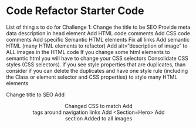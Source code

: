 # Code Refactor Starter Code
List of thing s to do for Challenge 1:
Change the title to be SEO
Provide meta data description in head element
Add HTML code comments
Add CSS code comments
Add specific Semantic HTML elements
Fix all links
Add semantic HTML (many HTML elements to refactor)
Add alt=“description of image” to ALL images in the HTML code
If you change some html elements to semantic html you will have to change your CSS selectors
Consolidate CSS styles (CSS selectors). 
if you see style properties that are duplicates, than consider if you can delete the duplicates and have one style rule (including the Class or element selector and CSS properties) to style many HTML elements

Change title to SEO
Add <Header> 
    Changed CSS to match
Add <Nav> tags around navigation links
Add <Section=Hero>
Add <Footer> section
Added <Alt> to all images